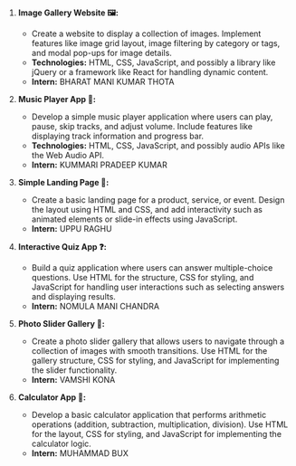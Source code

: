 1. **Image Gallery Website 🖼️:** 
   - Create a website to display a collection of images. Implement features like image grid layout, image filtering by category or tags, and modal pop-ups for image details.
   - **Technologies:** HTML, CSS, JavaScript, and possibly a library like jQuery or a framework like React for handling dynamic content.
   - **Intern:** BHARAT MANI KUMAR THOTA

2. **Music Player App 🎵:** 
   - Develop a simple music player application where users can play, pause, skip tracks, and adjust volume. Include features like displaying track information and progress bar.
   - **Technologies:** HTML, CSS, JavaScript, and possibly audio APIs like the Web Audio API.
   - **Intern:** KUMMARI PRADEEP KUMAR

3. **Simple Landing Page 🚀:** 
   - Create a basic landing page for a product, service, or event. Design the layout using HTML and CSS, and add interactivity such as animated elements or slide-in effects using JavaScript.
   - **Intern:** UPPU RAGHU

4. **Interactive Quiz App ❓:** 
   - Build a quiz application where users can answer multiple-choice questions. Use HTML for the structure, CSS for styling, and JavaScript for handling user interactions such as selecting answers and displaying results.
   - **Intern:** NOMULA MANI CHANDRA

5. **Photo Slider Gallery 🌄:** 
   - Create a photo slider gallery that allows users to navigate through a collection of images with smooth transitions. Use HTML for the gallery structure, CSS for styling, and JavaScript for implementing the slider functionality.
   - **Intern:** VAMSHI KONA

6. **Calculator App 🧮:** 
   - Develop a basic calculator application that performs arithmetic operations (addition, subtraction, multiplication, division). Use HTML for the layout, CSS for styling, and JavaScript for implementing the calculator logic.
   - **Intern:** MUHAMMAD BUX

